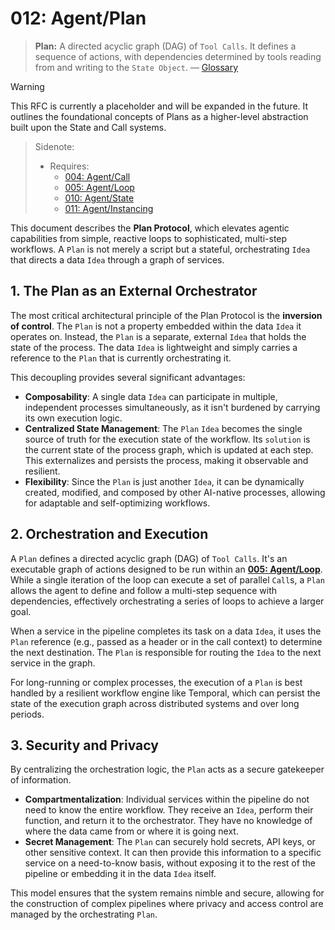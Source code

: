 # 012: Agent/Plan

> **Plan:** A directed acyclic graph (DAG) of `Tool Calls`. It defines a sequence of actions, with dependencies determined by tools reading from and writing to the `State Object`. — [Glossary](./000_glossary.md)

> [!WARNING]
> This RFC is currently a placeholder and will be expanded in the future. It outlines the foundational concepts of Plans as a higher-level abstraction built upon the State and Call systems.

> Sidenote:
>
> - Requires:
>   - [004: Agent/Call](./004_agent_call.md)
>   - [005: Agent/Loop](./005_agent_loop.md)
>   - [010: Agent/State](./010_agent_state.md)
>   - [011: Agent/Instancing](./011_agent_instancing.md)

This document describes the **Plan Protocol**, which elevates agentic capabilities from simple, reactive loops to sophisticated, multi-step workflows. A `Plan` is not merely a script but a stateful, orchestrating `Idea` that directs a data `Idea` through a graph of services.

## 1. The Plan as an External Orchestrator

The most critical architectural principle of the Plan Protocol is the **inversion of control**. The `Plan` is not a property embedded within the data `Idea` it operates on. Instead, the `Plan` is a separate, external `Idea` that holds the state of the process. The data `Idea` is lightweight and simply carries a reference to the `Plan` that is currently orchestrating it.

This decoupling provides several significant advantages:

- **Composability**: A single data `Idea` can participate in multiple, independent processes simultaneously, as it isn't burdened by carrying its own execution logic.
- **Centralized State Management**: The `Plan` `Idea` becomes the single source of truth for the execution state of the workflow. Its `solution` is the current state of the process graph, which is updated at each step. This externalizes and persists the process, making it observable and resilient.
- **Flexibility**: Since the `Plan` is just another `Idea`, it can be dynamically created, modified, and composed by other AI-native processes, allowing for adaptable and self-optimizing workflows.

## 2. Orchestration and Execution

A `Plan` defines a directed acyclic graph (DAG) of `Tool Calls`. It's an executable graph of actions designed to be run within an **[005: Agent/Loop](./005_agent_loop.md)**. While a single iteration of the loop can execute a set of parallel `Call`s, a `Plan` allows the agent to define and follow a multi-step sequence with dependencies, effectively orchestrating a series of loops to achieve a larger goal.

When a service in the pipeline completes its task on a data `Idea`, it uses the `Plan` reference (e.g., passed as a header or in the call context) to determine the next destination. The `Plan` is responsible for routing the `Idea` to the next service in the graph.

For long-running or complex processes, the execution of a `Plan` is best handled by a resilient workflow engine like Temporal, which can persist the state of the execution graph across distributed systems and over long periods.

## 3. Security and Privacy

By centralizing the orchestration logic, the `Plan` acts as a secure gatekeeper of information.

- **Compartmentalization**: Individual services within the pipeline do not need to know the entire workflow. They receive an `Idea`, perform their function, and return it to the orchestrator. They have no knowledge of where the data came from or where it is going next.
- **Secret Management**: The `Plan` can securely hold secrets, API keys, or other sensitive context. It can then provide this information to a specific service on a need-to-know basis, without exposing it to the rest of the pipeline or embedding it in the data `Idea` itself.

This model ensures that the system remains nimble and secure, allowing for the construction of complex pipelines where privacy and access control are managed by the orchestrating `Plan`.
